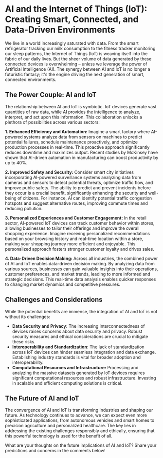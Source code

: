 # AI and the Internet of Things (IoT): Creating Smart, Connected, and Data-Driven Environments

We live in a world increasingly saturated with data.  From the smart refrigerator tracking our milk consumption to the fitness tracker monitoring our sleep patterns, the Internet of Things (IoT) is weaving itself into the fabric of our daily lives. But the sheer volume of data generated by these connected devices is overwhelming – unless we leverage the power of Artificial Intelligence (AI).  The synergy between AI and IoT is no longer a futuristic fantasy; it's the engine driving the next generation of smart, connected environments.

## The Power Couple: AI and IoT

The relationship between AI and IoT is symbiotic.  IoT devices generate vast quantities of raw data, while AI provides the intelligence to analyze, interpret, and act upon this information.  This collaboration unlocks a plethora of possibilities across various sectors:

**1. Enhanced Efficiency and Automation:** Imagine a smart factory where AI-powered systems analyze data from sensors on machines to predict potential failures, schedule maintenance proactively, and optimize production processes in real-time. This proactive approach significantly reduces downtime and maximizes output.  Recent studies by McKinsey have shown that AI-driven automation in manufacturing can boost productivity by up to 40%.

**2. Improved Safety and Security:**  Consider smart city initiatives incorporating AI-powered surveillance systems analyzing data from cameras and sensors to detect potential threats, optimize traffic flow, and improve public safety.  The ability to predict and prevent incidents before they occur is a crucial benefit, significantly enhancing the security and well-being of citizens.  For instance, AI can identify potential traffic congestion hotspots and suggest alternative routes, improving commute times and reducing pollution.

**3. Personalized Experiences and Customer Engagement:**  In the retail sector, AI-powered IoT devices can track customer behavior within stores, allowing businesses to tailor their offerings and improve the overall shopping experience.  Imagine receiving personalized recommendations based on your browsing history and real-time location within a store, making your shopping journey more efficient and enjoyable.  This personalized approach fosters stronger customer loyalty and drives sales.


**4. Data-Driven Decision Making:**  Across all industries, the combined power of AI and IoT enables data-driven decision making.  By analyzing data from various sources, businesses can gain valuable insights into their operations, customer preferences, and market trends, leading to more informed and strategic decisions.  This real-time data analysis enables quicker responses to changing market dynamics and competitive pressures.


## Challenges and Considerations

While the potential benefits are immense, the integration of AI and IoT is not without its challenges:

* **Data Security and Privacy:**  The increasing interconnectedness of devices raises concerns about data security and privacy.  Robust security measures and ethical considerations are crucial to mitigate these risks.
* **Interoperability and Standardization:**  The lack of standardization across IoT devices can hinder seamless integration and data exchange.  Establishing industry standards is vital for broader adoption and interoperability.
* **Computational Resources and Infrastructure:**  Processing and analyzing the massive datasets generated by IoT devices requires significant computational resources and robust infrastructure.  Investing in scalable and efficient computing solutions is critical.


## The Future of AI and IoT

The convergence of AI and IoT is transforming industries and shaping our future.  As technology continues to advance, we can expect even more sophisticated applications, from autonomous vehicles and smart homes to precision agriculture and personalized healthcare.  The key lies in addressing the existing challenges responsibly and ethically, ensuring that this powerful technology is used for the benefit of all.


What are your thoughts on the future implications of AI and IoT? Share your predictions and concerns in the comments below!
